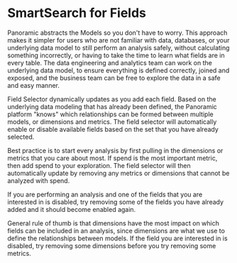 # SmartSearch for Fields

Panoramic abstracts the Models so you don't have to worry. This approach makes it simpler for users who are not familiar with data, databases, or your underlying data model to still perform an analysis safely, without calculating something incorrectly, or having to take the time to learn what fields are in every table. The data engineering and analytics team can work on the underlying data model, to ensure everything is defined correctly, joined and exposed, and the business team can be free to explore the data in a safe and easy manner.

Field Selector dynamically updates as you add each field. Based on the underlying data modeling that has already been defined, the Panoramic platform "knows" which relationships can be formed between multiple models, or dimensions and metrics. The field selector will automatically enable or disable available fields based on the set that you have already selected. 

Best practice is to start every analysis by first pulling in the dimensions or metrics that you care about most. If spend is the most important metric, then add spend to your exploration. The field selector will then automatically update by removing any metrics or dimensions that cannot be analyzed with spend.

If you are performing an analysis and one of the fields that you are interested in is disabled, try removing some of the fields you have already added and it should become enabled again.

General rule of thumb is that dimensions have the most impact on which fields can be included in an analysis, since dimensions are what we use to define the relationships between models. If the field you are interested in is disabled, try removing some dimensions before you try removing some metrics.


